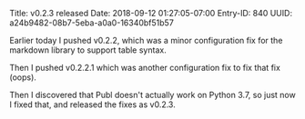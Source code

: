 Title: v0.2.3 released
Date: 2018-09-12 01:27:05-07:00
Entry-ID: 840
UUID: a24b9482-08b7-5eba-a0a0-16340bf51b57

Earlier today I pushed v0.2.2, which was a minor configuration fix for the markdown library to support table syntax.

Then I pushed v0.2.2.1 which was another configuration fix to fix that fix (oops).

Then I discovered that Publ doesn't actually work on Python 3.7, so just now I fixed that, and released the fixes as v0.2.3.

